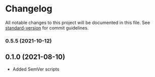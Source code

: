 # Changelog

All notable changes to this project will be documented in this file. See [standard-version](https://github.com/conventional-changelog/standard-version) for commit guidelines.

### 0.5.5 (2021-10-12)

## 0.1.0 (2021-08-10)

- Added SemVer scripts
